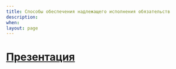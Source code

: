 ```yaml
---
title: Способы обеспечения надлежащего исполнения обязательств
description:
when:
layout: page
---
```


# [Презентация](./14/lec-obesp-pres.pdf)
